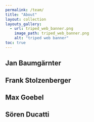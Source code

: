 ```yaml
---
permalink: /team/
title: "About"
layout: collection
layouts_gallery:
  - url: triped_web_banner.png
    image_path: triped_web_banner.png
    alt: "triped web banner"
toc: true
---
```


## Jan Baumgärnter

## Frank Stolzenberger

## Max Goebel

## Sören Ducatti
